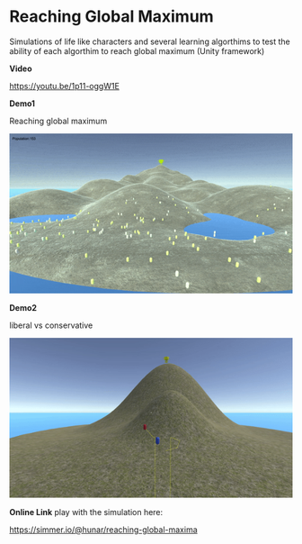 # Reaching Global Maximum
Simulations of life like characters and several learning algorthims to test the ability of each algorthim to reach global maximum (Unity framework)

**Video**

https://youtu.be/1p11-oggW1E

**Demo1**

Reaching global maximum

![](images/game_extinction1.gif)
</br>

**Demo2**

liberal vs conservative

![](images/lib_v_cons.gif)
</br>


**Online Link**
play with the simulation here:

https://simmer.io/@hunar/reaching-global-maxima

